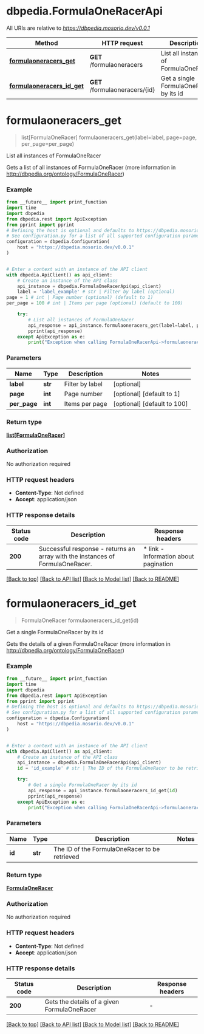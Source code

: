 # dbpedia.FormulaOneRacerApi

All URIs are relative to *https://dbpedia.mosorio.dev/v0.0.1*

Method | HTTP request | Description
------------- | ------------- | -------------
[**formulaoneracers_get**](FormulaOneRacerApi.md#formulaoneracers_get) | **GET** /formulaoneracers | List all instances of FormulaOneRacer
[**formulaoneracers_id_get**](FormulaOneRacerApi.md#formulaoneracers_id_get) | **GET** /formulaoneracers/{id} | Get a single FormulaOneRacer by its id


# **formulaoneracers_get**
> list[FormulaOneRacer] formulaoneracers_get(label=label, page=page, per_page=per_page)

List all instances of FormulaOneRacer

Gets a list of all instances of FormulaOneRacer (more information in http://dbpedia.org/ontology/FormulaOneRacer)

### Example

```python
from __future__ import print_function
import time
import dbpedia
from dbpedia.rest import ApiException
from pprint import pprint
# Defining the host is optional and defaults to https://dbpedia.mosorio.dev/v0.0.1
# See configuration.py for a list of all supported configuration parameters.
configuration = dbpedia.Configuration(
    host = "https://dbpedia.mosorio.dev/v0.0.1"
)


# Enter a context with an instance of the API client
with dbpedia.ApiClient() as api_client:
    # Create an instance of the API class
    api_instance = dbpedia.FormulaOneRacerApi(api_client)
    label = 'label_example' # str | Filter by label (optional)
page = 1 # int | Page number (optional) (default to 1)
per_page = 100 # int | Items per page (optional) (default to 100)

    try:
        # List all instances of FormulaOneRacer
        api_response = api_instance.formulaoneracers_get(label=label, page=page, per_page=per_page)
        pprint(api_response)
    except ApiException as e:
        print("Exception when calling FormulaOneRacerApi->formulaoneracers_get: %s\n" % e)
```

### Parameters

Name | Type | Description  | Notes
------------- | ------------- | ------------- | -------------
 **label** | **str**| Filter by label | [optional] 
 **page** | **int**| Page number | [optional] [default to 1]
 **per_page** | **int**| Items per page | [optional] [default to 100]

### Return type

[**list[FormulaOneRacer]**](FormulaOneRacer.md)

### Authorization

No authorization required

### HTTP request headers

 - **Content-Type**: Not defined
 - **Accept**: application/json

### HTTP response details
| Status code | Description | Response headers |
|-------------|-------------|------------------|
**200** | Successful response - returns an array with the instances of FormulaOneRacer. |  * link - Information about pagination <br>  |

[[Back to top]](#) [[Back to API list]](../README.md#documentation-for-api-endpoints) [[Back to Model list]](../README.md#documentation-for-models) [[Back to README]](../README.md)

# **formulaoneracers_id_get**
> FormulaOneRacer formulaoneracers_id_get(id)

Get a single FormulaOneRacer by its id

Gets the details of a given FormulaOneRacer (more information in http://dbpedia.org/ontology/FormulaOneRacer)

### Example

```python
from __future__ import print_function
import time
import dbpedia
from dbpedia.rest import ApiException
from pprint import pprint
# Defining the host is optional and defaults to https://dbpedia.mosorio.dev/v0.0.1
# See configuration.py for a list of all supported configuration parameters.
configuration = dbpedia.Configuration(
    host = "https://dbpedia.mosorio.dev/v0.0.1"
)


# Enter a context with an instance of the API client
with dbpedia.ApiClient() as api_client:
    # Create an instance of the API class
    api_instance = dbpedia.FormulaOneRacerApi(api_client)
    id = 'id_example' # str | The ID of the FormulaOneRacer to be retrieved

    try:
        # Get a single FormulaOneRacer by its id
        api_response = api_instance.formulaoneracers_id_get(id)
        pprint(api_response)
    except ApiException as e:
        print("Exception when calling FormulaOneRacerApi->formulaoneracers_id_get: %s\n" % e)
```

### Parameters

Name | Type | Description  | Notes
------------- | ------------- | ------------- | -------------
 **id** | **str**| The ID of the FormulaOneRacer to be retrieved | 

### Return type

[**FormulaOneRacer**](FormulaOneRacer.md)

### Authorization

No authorization required

### HTTP request headers

 - **Content-Type**: Not defined
 - **Accept**: application/json

### HTTP response details
| Status code | Description | Response headers |
|-------------|-------------|------------------|
**200** | Gets the details of a given FormulaOneRacer |  -  |

[[Back to top]](#) [[Back to API list]](../README.md#documentation-for-api-endpoints) [[Back to Model list]](../README.md#documentation-for-models) [[Back to README]](../README.md)

